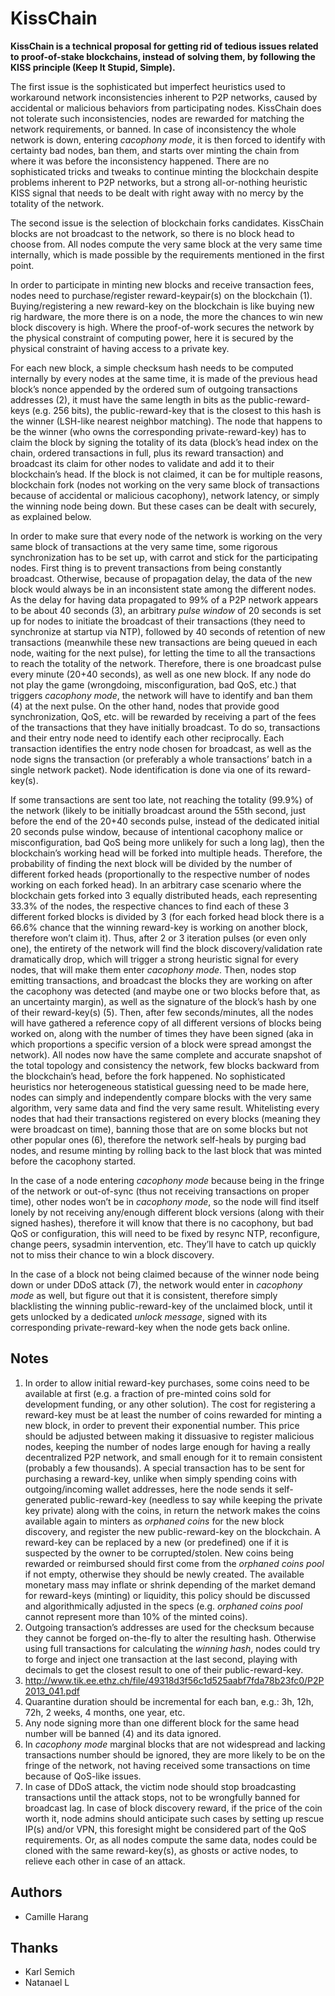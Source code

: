 # KissChain

**KissChain is a technical proposal for getting rid of tedious issues related to proof-of-stake blockchains, instead of solving them, by following the KISS principle (Keep It Stupid, Simple).**

The first issue is the sophisticated but imperfect heuristics used to workaround network inconsistencies inherent to P2P networks, caused by accidental or malicious behaviors from participating nodes. KissChain does not tolerate such inconsistencies, nodes are rewarded for matching the network requirements, or banned. In case of inconsistency the whole network is down, entering _cacophony mode_, it is then forced to identify with certainty bad nodes, ban them, and starts over minting the chain from where it was before the inconsistency happened. There are no sophisticated tricks and tweaks to continue minting the blockchain despite problems inherent to P2P networks, but a strong all-or-nothing heuristic KISS signal that needs to be dealt with right away with no mercy by the totality of the network.

The second issue is the selection of blockchain forks candidates. KissChain blocks are not broadcast to the network, so there is no block head to choose from. All nodes compute the very same block at the very same time internally, which is made possible by the requirements mentioned in the first point.

In order to participate in minting new blocks and receive transaction fees, nodes need to purchase/register reward-keypair(s) on the blockchain (1). Buying/registering a new reward-key on the blockchain is like buying new rig hardware, the more there is on a node, the more the chances to win new block discovery is high. Where the proof-of-work secures the network by the physical constraint of computing power, here it is secured by the physical constraint of having access to a private key.

For each new block, a simple checksum hash needs to be computed internally by every nodes at the same time, it is made of the previous head block’s nonce appended by the ordered sum of outgoing transactions addresses (2), it must have the same length in bits as the public-reward-keys (e.g. 256 bits), the public-reward-key that is the closest to this hash is the winner (LSH-like nearest neighbor matching). The node that happens to be the winner (who owns the corresponding private-reward-key) has to claim the block by signing the totality of its data (block’s head index on the chain, ordered transactions in full, plus its reward transaction) and broadcast its claim for other nodes to validate and add it to their blockchain’s head. If the block is not claimed, it can be for multiple reasons, blockchain fork (nodes not working on the very same block of transactions because of accidental or malicious cacophony), network latency, or simply the winning node being down. But these cases can be dealt with securely, as explained below.

In order to make sure that every node of the network is working on the very same block of transactions at the very same time, some rigorous synchronization has to be set up, with carrot and stick for the participating nodes. First thing is to prevent transactions from being constantly broadcast. Otherwise, because of propagation delay, the data of the new block would always be in an inconsistent state among the different nodes. As the delay for having data propagated to 99% of a P2P network appears to be about 40 seconds (3), an arbitrary _pulse window_ of 20 seconds is set up for nodes to initiate the broadcast of their transactions (they need to synchronize at startup via NTP), followed by 40 seconds of retention of new transactions (meanwhile these new transactions are being queued in each node, waiting for the next pulse), for letting the time to all the transactions to reach the totality of the network. Therefore, there is one broadcast pulse every minute (20+40 seconds), as well as one new block. If any node do not play the game (wrongdoing, misconfiguration, bad QoS, etc.) that triggers _cacophony mode_, the network will have to identify and ban them (4) at the next pulse. On the other hand, nodes that provide good synchronization, QoS, etc. will be rewarded by receiving a part of the fees of the transactions that they have initially broadcast. To do so, transactions and their entry node need to identify each other reciprocally. Each transaction identifies the entry node chosen for broadcast, as well as the node signs the transaction (or preferably a whole transactions’ batch in a single network packet). Node identification is done via one of its reward-key(s).

If some transactions are sent too late, not reaching the totality (99.9%) of the network (likely to be initially broadcast around the 55th second, just before the end of the 20+40 seconds pulse, instead of the dedicated initial 20 seconds pulse window, because of intentional cacophony malice or misconfiguration, bad QoS being more unlikely for such a long lag), then the blockchain’s working head will be forked into multiple heads. Therefore, the probability of finding the next block will be divided by the number of different forked heads (proportionally to the respective number of nodes working on each forked head). In an arbitrary case scenario where the blockchain gets forked into 3 equally distributed heads, each representing 33.3% of the nodes, the respective chances to find each of these 3 different forked blocks is divided by 3 (for each forked head block there is a 66.6% chance that the winning reward-key is working on another block, therefore won’t claim it). Thus, after 2 or 3 iteration pulses (or even only one), the entirety of the network will find the block discovery/validation rate dramatically drop, which will trigger a strong heuristic signal for every nodes, that will make them enter _cacophony mode_. Then, nodes stop emitting transactions, and broadcast the blocks they are working on after the cacophony was detected (and maybe one or two blocks before that, as an uncertainty margin), as well as the signature of the block’s hash by one of their reward-key(s) (5). Then, after few seconds/minutes, all the nodes will have gathered a reference copy of all different versions of blocks being worked on, along with the number of times they have been signed (aka in which proportions a specific version of a block were spread amongst the network). All nodes now have the same complete and accurate snapshot of the total topology and consistency the network, few blocks backward from the blockchain’s head, before the fork happened. No sophisticated heuristics nor heterogeneous statistical guessing need to be made here, nodes can simply and independently compare blocks with the very same algorithm, very same data and find the very same result. Whitelisting every nodes that had their transactions registered on every blocks (meaning they were broadcast on time), banning those that are on some blocks but not other popular ones (6), therefore the network self-heals by purging bad nodes, and resume minting by rolling back to the last block that was minted before the cacophony started.

In the case of a node entering _cacophony mode_ because being in the fringe of the network or out-of-sync (thus not receiving transactions on proper time), other nodes won’t be in _cacophony mode_, so the node will find itself lonely by not receiving any/enough different block versions (along with their signed hashes), therefore it will know that there is no cacophony, but bad QoS or configuration, this will need to be fixed by resync NTP, reconfigure, change peers, sysadmin intervention, etc. They’ll have to catch up quickly not to miss their chance to win a block discovery.

In the case of a block not being claimed because of the winner node being down or under DDoS attack (7), the network would enter in _cacophony mode_ as well, but figure out that it is consistent, therefore simply blacklisting the winning public-reward-key of the unclaimed block, until it gets unlocked by a dedicated _unlock message_, signed with its corresponding private-reward-key when the node gets back online.

## Notes

1. In order to allow initial reward-key purchases, some coins need to be available at first (e.g. a fraction of pre-minted coins sold for development funding, or any other solution). The cost for registering a reward-key must be at least the number of coins rewarded for minting a new block, in order to prevent their exponential number. This price should be adjusted between making it dissuasive to register malicious nodes, keeping the number of nodes large enough for having a really decentralized P2P network, and small enough for it to remain consistent (probably a few thousands). A special transaction has to be sent for purchasing a reward-key, unlike when simply spending coins with outgoing/incoming wallet addresses, here the node sends it self-generated public-reward-key (needless to say while keeping the private key private) along with the coins, in return the network makes the coins available again to minters as _orphaned coins_ for the new block discovery, and register the new public-reward-key on the blockchain. A reward-key can be replaced by a new (or predefined) one if it is suspected by the owner to be corrupted/stolen. New coins being rewarded or reimbursed should first come from the  _orphaned coins pool_ if not empty, otherwise they should be newly created. The available monetary mass may inflate or shrink depending of the market demand for reward-keys (minting) or liquidity, this policy should be discussed and algorithmically adjusted in the specs (e.g. _orphaned coins pool_ cannot represent more than 10% of the minted coins).
2. Outgoing transaction’s addresses are used for the checksum because they cannot be forged on-the-fly to alter the resulting hash. Otherwise using full transactions for calculating the _winning hash_, nodes could try to forge and inject one transaction at the last second, playing with decimals to get the closest result to one of their public-reward-key.
3. http://www.tik.ee.ethz.ch/file/49318d3f56c1d525aabf7fda78b23fc0/P2P2013_041.pdf
4. Quarantine duration should be incremental for each ban, e.g.: 3h, 12h, 72h, 2 weeks, 4 months, one year, etc.
5. Any node signing more than one different block for the same head number will be banned (4) and its data ignored.
6. In _cacophony mode_ marginal blocks that are not widespread and lacking transactions number should be ignored, they are more likely to be on the fringe of the network, not having received some transactions on time because of QoS-like issues.
7. In case of DDoS attack, the victim node should stop broadcasting transactions until the attack stops, not to be wrongfully banned for broadcast lag. In case of block discovery reward, if the price of the coin worth it, node admins should anticipate such cases by setting up rescue IP(s) and/or VPN, this foresight might be considered part of the QoS requirements. Or, as all nodes compute the same data, nodes could be cloned with the same reward-key(s), as ghosts or active nodes, to relieve each other in case of an attack.

## Authors

- Camille Harang

## Thanks

- Karl Semich
- Natanael L
